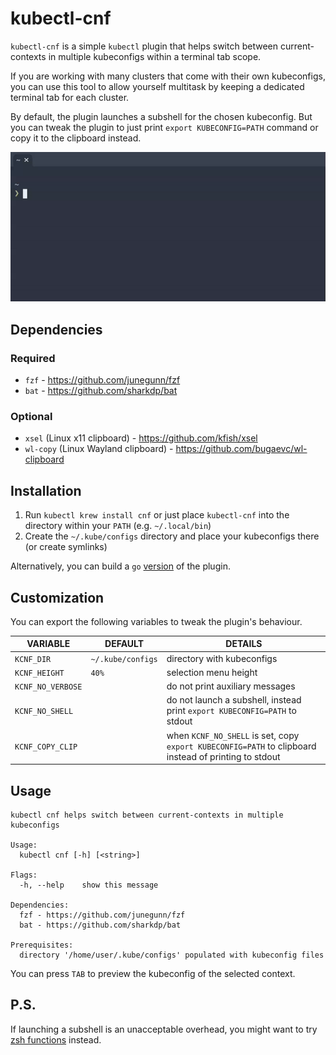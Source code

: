 # kubectl-cnf

`kubectl-cnf` is a simple `kubectl` plugin that helps switch between current-contexts in multiple kubeconfigs within a terminal tab scope.

If you are working with many clusters that come with their own kubeconfigs, you can use this tool to allow yourself multitask by keeping a dedicated terminal tab for each cluster.

By default, the plugin launches a subshell for the chosen kubeconfig. But you can tweak the plugin to just print `export KUBECONFIG=PATH` command or copy it to the clipboard instead.

![kubectl-cnf demo GIF](img/demo-1.gif)

## Dependencies

### Required

* `fzf` - https://github.com/junegunn/fzf
* `bat` - https://github.com/sharkdp/bat

### Optional

* `xsel` (Linux x11 clipboard) - https://github.com/kfish/xsel
* `wl-copy` (Linux Wayland clipboard) - https://github.com/bugaevc/wl-clipboard

## Installation

1. Run `kubectl krew install cnf` or just place `kubectl-cnf` into the directory within your `PATH` (e.g. `~/.local/bin`)
2. Create the `~/.kube/configs` directory and place your kubeconfigs there (or create symlinks)

Alternatively, you can build a `go` [version](https://github.com/hedgieinsocks/kubectl-cnf/tree/main/go) of the plugin.

## Customization

You can export the following variables to tweak the plugin's behaviour.

| VARIABLE          | DEFAULT           | DETAILS                                                                                               |
|-------------------|-------------------|-------------------------------------------------------------------------------------------------------|
| `KCNF_DIR`        | `~/.kube/configs` | directory with kubeconfigs                                                                            |
| `KCNF_HEIGHT`     | `40%`             | selection menu height                                                                                 |
| `KCNF_NO_VERBOSE` |                   | do not print auxiliary messages                                                                       |
| `KCNF_NO_SHELL`   |                   | do not launch a subshell, instead print `export KUBECONFIG=PATH` to stdout                            |
| `KCNF_COPY_CLIP`  |                   | when `KCNF_NO_SHELL` is set, copy `export KUBECONFIG=PATH` to clipboard instead of printing to stdout |

## Usage

```
kubectl cnf helps switch between current-contexts in multiple kubeconfigs

Usage:
  kubectl cnf [-h] [<string>]

Flags:
  -h, --help    show this message

Dependencies:
  fzf - https://github.com/junegunn/fzf
  bat - https://github.com/sharkdp/bat

Prerequisites:
  directory '/home/user/.kube/configs' populated with kubeconfig files
```

You can press `TAB` to preview the kubeconfig of the selected context.

## P.S.

If launching a subshell is an unacceptable overhead, you might want to try [zsh functions](https://github.com/hedgieinsocks/kubectl-cnf/blob/main/zsh.sh) instead.
